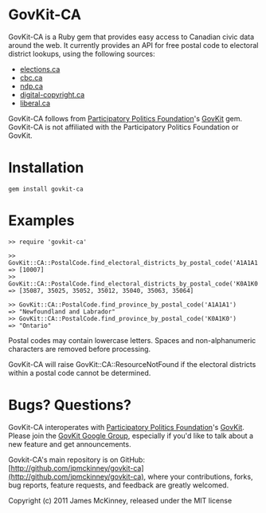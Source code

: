 # GovKit-CA

GovKit-CA is a Ruby gem that provides easy access to Canadian civic data around the web. It currently provides an API for free postal code to electoral district lookups, using the following sources:

* [elections.ca](http://elections.ca/)
* [cbc.ca](http://www.cbc.ca/)
* [ndp.ca](http://www.ndp.ca/)
* [digital-copyright.ca](http://www.digital-copyright.ca/)
* [liberal.ca](http://www.liberal.ca/)

GovKit-CA follows from [Participatory Politics Foundation](http://www.participatorypolitics.org/)'s [GovKit](https://github.com/opengovernment/govkit) gem. GovKit-CA is not affiliated with the Participatory Politics Foundation or GovKit.

# Installation

    gem install govkit-ca

# Examples

    >> require 'govkit-ca'

    >> GovKit::CA::PostalCode.find_electoral_districts_by_postal_code('A1A1A1')
    => [10007]
    >> GovKit::CA::PostalCode.find_electoral_districts_by_postal_code('K0A1K0')
    => [35087, 35025, 35052, 35012, 35040, 35063, 35064]

    >> GovKit::CA::PostalCode.find_province_by_postal_code('A1A1A1')
    => "Newfoundland and Labrador"
    >> GovKit::CA::PostalCode.find_province_by_postal_code('K0A1K0')
    => "Ontario"

Postal codes may contain lowercase letters. Spaces and non-alphanumeric characters are removed before processing.

GovKit-CA will raise GovKit::CA::ResourceNotFound if the electoral districts within a postal code cannot be determined.

# Bugs? Questions?

GovKit-CA interoperates with [Participatory Politics Foundation](http://www.participatorypolitics.org/)'s [GovKit](https://github.com/opengovernment/govkit). Please join the [GovKit Google Group](http://groups.google.com/group/govkit), especially if you'd like to talk about a new feature and get announcements.

Govkit-CA's main repository is on GitHub: [http://github.com/jpmckinney/govkit-ca](http://github.com/jpmckinney/govkit-ca), where your contributions, forks, bug reports, feature requests, and feedback are greatly welcomed.

Copyright (c) 2011 James McKinney, released under the MIT license
